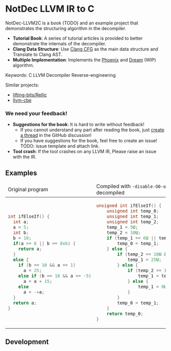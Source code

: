 # NotDec LLVM IR to C

<!-- [**Click to Read the Book (TODO)**](TODO) -->

<!-- [**Online Demo**](TODO) -->

NotDec-LLVM2C is a book (TODO) and an example project that demonstrates the structuring algorithm in the decompiler.
- **Tutorial Book**: A series of tutorial articles is provided to better demonstrate the internals of the decompiler.
- **Clang Data Structure**: Use [Clang CFG](https://clang.llvm.org/doxygen/classclang_1_1CFG.html) as the main data structure and Translate to Clang AST.
- **Multiple Implementation**: Implements the [Phoenix](https://www.usenix.org/conference/usenixsecurity13/technical-sessions/presentation/schwartz) and [Dream](https://www.ndss-symposium.org/ndss2015/ndss-2015-programme/no-more-gotos-decompilation-using-pattern-independent-control-flow-structuring-and-semantics/) (WIP) algorithm.

Keywords: C LLVM Decompiler Reverse-engineering

Similar projects: 

- [lifting-bits/Rellic](https://github.com/lifting-bits/rellic)
- [llvm-cbe](https://github.com/JuliaHubOSS/llvm-cbe)

### We need your feedback!

- **Suggestions for the book**: It is hard to write without feedback!
  - If you cannot understand any part after reading the book, just [create a thread](https://github.com/NotDec/DecompilerWiki/discussions/new?category=write-a-decompiler-backend-from-scratch) in the GitHub discussion!
  - If you have suggestions for the book, feel free to create an issue! TODO: issue template and attach link.
- **Tool crash**: If the tool crashes on any LLVM IR, Please raise an issue with the IR.

## Examples

<table>
<thead>
  <td>Original program</td>
  <td>Compiled with <code>-disable-O0-optnone -emit-llvm -O0</code> and decompiled</td>
</thead>
<tbody>
<tr>
<td>

```c
int ifElseIf() {
  int a;
  a = 5;
  int b;
  b = 10;
  if(a == 6 || b == 0xb) {
    return a;
  }
  else {
    if (b == 10 && a == 1)
      a = 25;
    else if (b == 10 && a == -5)
      a = a + 15;
    else
      a = -+a;
  }
  return a;
}
```

</td>
<td>

```c
unsigned int ifElseIf() {
    unsigned int temp_0;
    unsigned int temp_1;
    unsigned int temp_2;
    temp_1 = 5U;
    temp_2 = 10U;
    if (temp_1 == 6U || temp_2 == 11U) {
        temp_0 = temp_1;
    } else {
        if (temp_2 == 10U && temp_1 == 1U) {
            temp_1 = 25U;
        } else {
            if (temp_2 == 10U && temp_1 == 4294967291U) {
                temp_1 = temp_1 + 15U;
            } else {
                temp_1 = 0U - temp_1;
            }
        }
        temp_0 = temp_1;
    }
    return temp_0;
}
```

</td>
</tr>

</tbody>
</table>


## Development

<!-- TODO: Add docker image. -->
